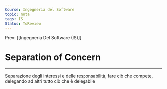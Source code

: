 ```yaml
---
Course: Ingegneria del Software
topic: nota
tags: IS
Status: ToReview
---
```


Prev: [[Ingegneria Del Software (IS)]]

# Separation of Concern
---
Separazione degli interessi e delle responsabilità, fare ciò che compete, delegando ad altri tutto ciò che è delegabile